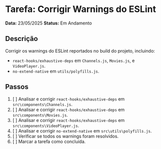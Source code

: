 # Tarefa: Corrigir Warnings do ESLint

**Data:** 23/05/2025
**Status:** Em Andamento

## Descrição

Corrigir os warnings do ESLint reportados no build do projeto, incluindo:
-   `react-hooks/exhaustive-deps` em `Channels.js`, `Movies.js`, e `VideoPlayer.js`.
-   `no-extend-native` em `utils/polyfills.js`.

## Passos

1.  [ ] Analisar e corrigir `react-hooks/exhaustive-deps` em `src\components\Channels.js`.
2.  [ ] Analisar e corrigir `react-hooks/exhaustive-deps` em `src\components\Movies.js`.
3.  [ ] Analisar e corrigir `react-hooks/exhaustive-deps` em `src\components\VideoPlayer.js`.
4.  [ ] Analisar e corrigir `no-extend-native` em `src\utils\polyfills.js`.
5.  [ ] Verificar se todos os warnings foram resolvidos.
6.  [ ] Marcar a tarefa como concluída. 